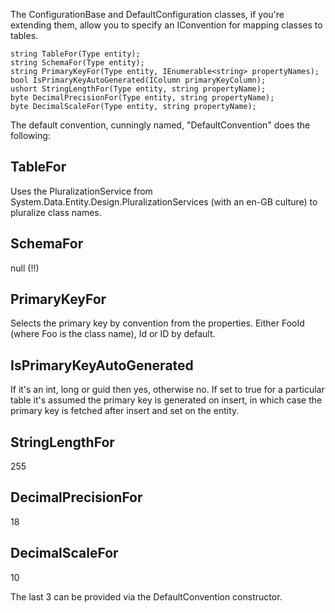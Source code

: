 The ConfigurationBase and DefaultConfiguration classes, if you're extending them, allow you to specify an 
IConvention for mapping classes to tables.

    string TableFor(Type entity);
    string SchemaFor(Type entity);
    string PrimaryKeyFor(Type entity, IEnumerable<string> propertyNames);
    bool IsPrimaryKeyAutoGenerated(IColumn primaryKeyColumn);
    ushort StringLengthFor(Type entity, string propertyName);
    byte DecimalPrecisionFor(Type entity, string propertyName);
    byte DecimalScaleFor(Type entity, string propertyName);

The default convention, cunningly named, "DefaultConvention" does the following:

TableFor
-----------

Uses the PluralizationService from System.Data.Entity.Design.PluralizationServices (with an en-GB culture) to
pluralize class names.

SchemaFor
------------

null (!!)

PrimaryKeyFor
-------------

Selects the primary key by convention from the properties. Either FooId (where Foo is the class name), Id or ID by default.

IsPrimaryKeyAutoGenerated
----------------

If it's an int, long or guid then yes, otherwise no. If set to true for a particular table it's assumed the primary key
is generated on insert, in which case the primary key is fetched after insert and set on the entity.

StringLengthFor
----------------

255

DecimalPrecisionFor
----------------

18

DecimalScaleFor
----------------

10

The last 3 can be provided via the DefaultConvention constructor.
